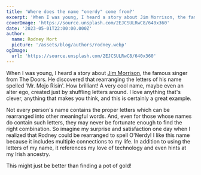 ```yaml
---
title: 'Where does the name "onerdy" come from?'
excerpt: 'When I was young, I heard a story about Jim Morrison, the famous singer from The Doors...'
coverImage: 'https://source.unsplash.com/2EJCSULRwC8/640x360'
date: '2023-05-01T22:00:00.000Z'
author:
  name: Rodney Mort
  picture: '/assets/blog/authors/rodney.webp'
ogImage:
  url: 'https://source.unsplash.com/2EJCSULRwC8/640x360'
---
```


When I was young, I heard a story about [Jim Morrison](https://en.wikipedia.org/wiki/Mr._Mojo_Risin), the famous singer from The Doors.  He discovered that rearranging the letters of his name spelled 'Mr. Mojo Risin'.  How brilliant!  A very cool name, maybe even an alter ego, created just by shuffling letters around.  I love anything that's clever, anything that makes you think, and this is certainly a great example.

Not every person's name contains the proper letters which can be rearranged into other meaningful words.  And, even for those whose names do contain such letters, they may never be fortunate enough to find the right combination.  So imagine my surprise and satisfaction one day when I realized that Rodney could be rearranged to spell O'Nerdy!  I like this name because it includes multiple connections to my life.  In addition to using the letters of my name, it references my love of technology and even hints at my Irish ancestry.

This might just be better than finding a pot of gold!